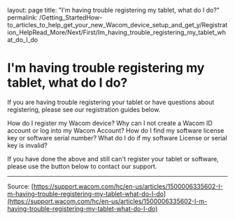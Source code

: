 layout: page
title: "I'm having trouble registering my tablet, what do I do?"
permalink: /Getting_StartedHow-to_articles_to_help_get_your_new_Wacom_device_setup_and_get_y/Registration_HelpRead_More/Next/First/Im_having_trouble_registering_my_tablet_what_do_I_do

# I'm having trouble registering my tablet, what do I do?

If you are having trouble registering your tablet or have questions about registering, please see our registration guides below.

How do I register my Wacom device?
Why can I not create a Wacom ID account or log into my Wacom Account?
How do I find my software license key or software serial number?
What do I do if my software License or serial key is invalid?



If you have done the above and still can't register your tablet or software, please use the button below to contact our support.

---
Source: [https://support.wacom.com/hc/en-us/articles/1500006335602-I-m-having-trouble-registering-my-tablet-what-do-I-do](https://support.wacom.com/hc/en-us/articles/1500006335602-I-m-having-trouble-registering-my-tablet-what-do-I-do)
